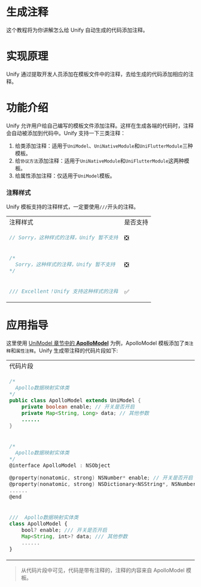 # 生成注释

这个教程将为你讲解怎么给 Unify 自动生成的代码添加注释。

# 实现原理
Unify 通过提取开发人员添加在模板文件中的注释，去给生成的代码添加相应的注释。

# 功能介绍
Unify 允许用户给自己编写的模板文件添加注释。这样在生成各端的代码时，注释会自动被添加到代码中。Unify 支持一下三类注释：
1. 给类添加注释：适用于`UniModel`、`UniNativeModule`和`UniFlutterModule`三种模板。
2. 给`协议方法`添加注释：适用于`UniNativeModule`和`UniFlutterModule`这两种模板。
3. 给属性添加注释：仅适用于`UniModel`模板。

### 注释样式
Unify 模板支持的注释样式，一定要使用`///`开头的注释。

<table>
<tr>
<td> 注释样式 </td> <td> 是否支持 </td>
</tr>

<tr>
<td>  

```javascript
// Sorry，这种样式的注释，Unify 暂不支持
```
</td>              

<td> &#x274E; </td>                        
</tr>

<tr>
<td>  

```javascript
/*
  Sorry，这种样式的注释，Unify 暂不支持
*/
```
</td>              

<td> &#x274E; </td>                        
</tr>

<tr>
<td>  

```javascript
/// Excellent！Unify 支持这种样式的注释
```
</td>              

<td>  &#x2705; </td>                        
</tr>

</table>

# 应用指导

这里使用 [UniModel 章节中的 **ApolloModel**](/ability/UniModel.html#举例) 为例，ApolloModel 模板添加了`类注释`和`属性注释`。Unify 生成带注释的代码片段如下:

<table>
<tr>
<td> 代码片段 </td> <td> 端 </td>
</tr>

<tr>
<td>  

```java
/*
  Apollo数据映射实体类
*/
public class ApolloModel extends UniModel {
    private boolean enable; // 开关是否开启
    private Map<String, Long> data; // 其他参数
    ......
}
```
</td>              

<td> Android </td>                        
</tr>

<tr>
<td>  

```c
/*
  Apollo数据映射实体类
*/
@interface ApolloModel : NSObject

@property(nonatomic, strong) NSNumber* enable; // 开关是否开启 Origin dart type is 'bool'
@property(nonatomic, strong) NSDictionary<NSString*, NSNumber*>* data; // 其他参数 Origin dart type is 'Map'
......
@end
```
</td>              

<td> iOS </td>                        
</tr>

<tr>
<td>  

```javascript
///  Apollo数据映射实体类
class ApolloModel {
    bool? enable; /// 开关是否开启
    Map<String, int>? data; /// 其他参数
    ......
}
```
</td>              

<td>  Flutter </td>                        
</tr>

</table>

> 从代码片段中可见，代码是带有注释的，注释的内容来自 ApolloModel 模板。